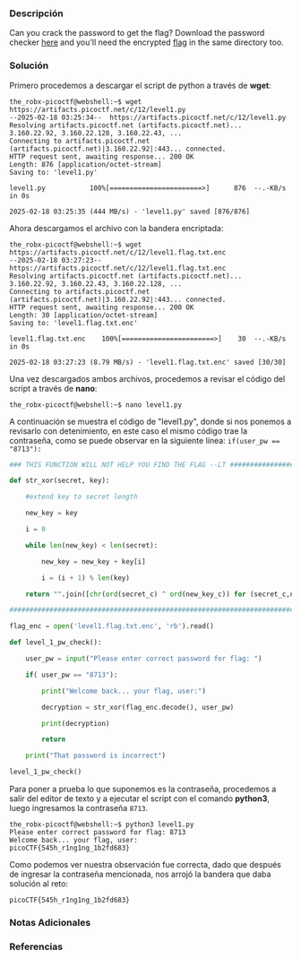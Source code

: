 ### Descripción
Can you crack the password to get the flag? Download the password checker [here](https://artifacts.picoctf.net/c/12/level1.py) and you'll need the encrypted [flag](https://artifacts.picoctf.net/c/12/level1.flag.txt.enc) in the same directory too.
### Solución
Primero procedemos a descargar el script de python a través de **wget**:

```shell
the_robx-picoctf@webshell:~$ wget https://artifacts.picoctf.net/c/12/level1.py
--2025-02-18 03:25:34--  https://artifacts.picoctf.net/c/12/level1.py
Resolving artifacts.picoctf.net (artifacts.picoctf.net)... 3.160.22.92, 3.160.22.128, 3.160.22.43, ...
Connecting to artifacts.picoctf.net (artifacts.picoctf.net)|3.160.22.92|:443... connected.
HTTP request sent, awaiting response... 200 OK
Length: 876 [application/octet-stream]
Saving to: 'level1.py'

level1.py           100%[=======================>]      876  --.-KB/s    in 0s

2025-02-18 03:25:35 (444 MB/s) - 'level1.py' saved [876/876]
```

Ahora descargamos el archivo con la bandera encriptada:

```shell
the_robx-picoctf@webshell:~$ wget https://artifacts.picoctf.net/c/12/level1.flag.txt.enc
--2025-02-18 03:27:23--  https://artifacts.picoctf.net/c/12/level1.flag.txt.enc
Resolving artifacts.picoctf.net (artifacts.picoctf.net)... 3.160.22.92, 3.160.22.43, 3.160.22.128, ...
Connecting to artifacts.picoctf.net (artifacts.picoctf.net)|3.160.22.92|:443... connected.
HTTP request sent, awaiting response... 200 OK
Length: 30 [application/octet-stream]
Saving to: 'level1.flag.txt.enc'

level1.flag.txt.enc    100%[=======================>]    30  --.-KB/s    in 0s

2025-02-18 03:27:23 (8.79 MB/s) - 'level1.flag.txt.enc' saved [30/30]
```

Una vez descargados ambos archivos, procedemos a revisar el código del script a través de **nano**:

```
the_robx-picoctf@webshell:~$ nano level1.py 
```

A continuación se muestra el código de "level1.py", donde si nos ponemos a revisarlo con detenimiento, en este caso el mismo código trae la contraseña, como se puede observar en la siguiente línea: `if(user_pw == "8713"):`

```python
### THIS FUNCTION WILL NOT HELP YOU FIND THE FLAG --LT ########################

def str_xor(secret, key):

    #extend key to secret length

    new_key = key

    i = 0

    while len(new_key) < len(secret):

        new_key = new_key + key[i]

        i = (i + 1) % len(key)        

    return "".join([chr(ord(secret_c) ^ ord(new_key_c)) for (secret_c,new_key_c) in zip(secret,new_key)])

###############################################################################

flag_enc = open('level1.flag.txt.enc', 'rb').read()

def level_1_pw_check():

    user_pw = input("Please enter correct password for flag: ")

    if( user_pw == "8713"):

        print("Welcome back... your flag, user:")

        decryption = str_xor(flag_enc.decode(), user_pw)

        print(decryption)

        return

    print("That password is incorrect")

level_1_pw_check()
```

Para poner a prueba lo que suponemos es la contraseña, procedemos a salir del editor de texto y a ejecutar el script con el comando **python3**, luego ingresamos la contraseña `8713`.

```shell
the_robx-picoctf@webshell:~$ python3 level1.py
Please enter correct password for flag: 8713
Welcome back... your flag, user:
picoCTF{545h_r1ng1ng_1b2fd683}
```

Como podemos ver nuestra observación fue correcta, dado que después de ingresar la contraseña mencionada, nos arrojó la bandera que daba solución al reto:

```
picoCTF{545h_r1ng1ng_1b2fd683}
```
### Notas Adicionales

### Referencias